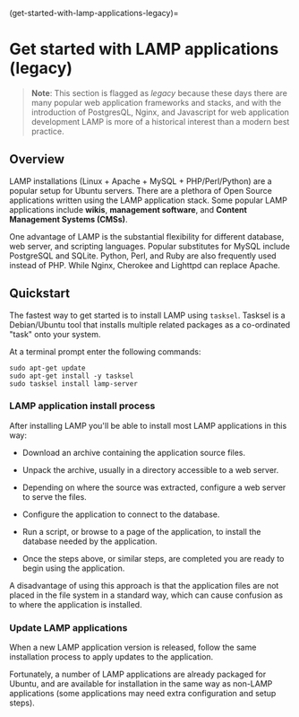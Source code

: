 (get-started-with-lamp-applications-legacy)=
# Get started with LAMP applications (legacy)

> **Note**:
> This section is flagged as *legacy* because these days there are many popular web application frameworks and stacks, and with the introduction of PostgresQL, Nginx, and Javascript for web application development LAMP is more of a historical interest than a modern best practice.

## Overview

LAMP installations (Linux + Apache + MySQL + PHP/Perl/Python) are a popular setup for Ubuntu servers. There are a plethora of Open Source applications written using the LAMP application stack. Some popular LAMP applications include **wikis**, **management software**, and  **Content Management Systems (CMSs)**.

One advantage of LAMP is the substantial flexibility for different database, web server, and scripting languages. Popular substitutes for MySQL include PostgreSQL and SQLite. Python, Perl, and Ruby are also frequently used instead of PHP. While Nginx, Cherokee and Lighttpd can replace Apache.

## Quickstart

The fastest way to get started is to install LAMP using `tasksel`. Tasksel is a Debian/Ubuntu tool that installs multiple related packages as a co-ordinated "task" onto your system.

At a terminal prompt enter the following commands:

```shell
sudo apt-get update
sudo apt-get install -y tasksel
sudo tasksel install lamp-server
```

### LAMP application install process

After installing LAMP you'll be able to install most LAMP applications in this way:

- Download an archive containing the application source files.

- Unpack the archive, usually in a directory accessible to a web server.

- Depending on where the source was extracted, configure a web server to serve the files.

- Configure the application to connect to the database.

- Run a script, or browse to a page of the application, to install the database needed by the application.

- Once the steps above, or similar steps, are completed you are ready to begin using the application.

A disadvantage of using this approach is that the application files are not placed in the file system in a standard way, which can cause confusion as to where the application is installed.

### Update LAMP applications

When a new LAMP application version is released, follow the same installation process to apply updates to the application.

Fortunately, a number of LAMP applications are already packaged for Ubuntu, and are available for installation in the same way as non-LAMP applications (some applications may need extra configuration and setup steps).
